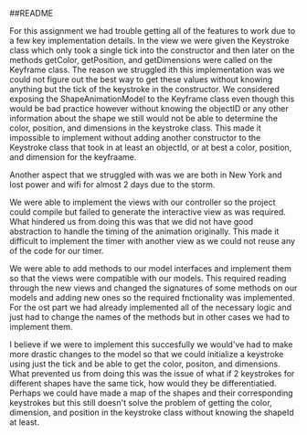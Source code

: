 ##README

For this assignment we had trouble getting all of the features to work due to a few key implementation 
details.  In the view we were given the Keystroke class which only took a single tick into the constructor 
and then later on the methods getColor, getPosition, and getDimensions were called on
the Keyframe class.  The reason we struggled ith this implementation was we could not figure out the
best way to get these values without knowing anything but the tick of the keystroke in the constructor.
We considered exposing the ShapeAnimationModel to the Keyframe class even though this would be
bad practice however without knowing the objectID or any other information about the shape we
still would not be able to determine the color, position, and dimensions in the keystroke class.
This made it impossible to implement without adding another constructor to the Keystroke class
that took in at least an objectId, or at best a color, position, and dimension for the keyfraame.

Another aspect that we struggled with was we are both in New York and lost power and wifi for almost
2 days due to the storm.

We were able to implement the views with our controller so the project could compile but failed
to generate the interactive view as was required.  What hindered us from doing this was that 
we did not have good abstraction to handle the timing of the animation originally.  This made it
difficult to implement the timer with another view as we could not reuse any of the code for our timer. 

We were able to add methods to our model interfaces and implement them so that the views were
compatible with our models.  This required reading through the new views and changed the signatures
of some methods on our models and adding new ones so the required fnctionality was implemented.  
For the ost part we had already implemented all of the necessary logic and just had to change the names of the
methods but in other cases we had to implement them. 

I believe if we were to implement this succesfully we would've had to make more drastic changes to the model
so that we could initialize a keystroke using just the tick and be able to get the color, positon, and dimensions.
What prevented us from doing this was the issue of what if 2 keystrokes for different shapes have the same tick, how would they be differentiatied.
Perhaps we could have made a map of the shapes and their corresponding keystrokes but this still doesn't
solve the problem of getting the color, dimension, and position in the keystroke class without knowing
the shapeId at least. 
